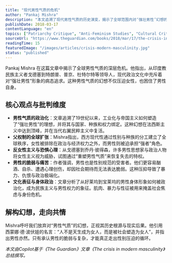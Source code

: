 ```yaml
---
title: "现代男性气质的危机"
author: "Pankaj Mishra"
description: "本文追溯了现代男性气质的历史演变，揭示了全球范围内对‘强壮男性’幻想的政治化与病态化表现，并批判了父权制如何塑造了男性与女性的压迫性角色。"
publishDate: 2018-03-17
contentLanguage: "en"
topics: ["Patriarchy Critique", "Anti-Feminism Studies", "Cultural Critique", "Men's Rights Movement Critique", "Race and Gender", "Feminist Psychology", "Political Participation", "Media Representation Critique"]
sourceUrl: "https://www.theguardian.com/books/2018/mar/17/the-crisis-in-modern-masculinity?ref=refind"
readingTime: 15
featuredImage: "/images/articles/crisis-modern-masculinity.jpg"
status: "published"
---
```


Pankaj Mishra 在这篇文章中揭示了全球男性气质的深层危机。他指出，从印度教民族主义者戈德塞到特朗普、普京、杜特尔特等领导人，现代政治文化中充斥着对“强壮男性”形象的病态追求。这种男性气质的幻想不仅压迫女性，也困住了男性自身。

## 核心观点与批判维度

* **男性气质的政治化**：文章追溯了19世纪以来，工业化与帝国主义如何塑造了“强壮男性”的理想，并将其与国家、种族和权力绑定。这种幻想在法西斯主义中达到顶峰，并在当代右翼民粹主义中复活。
* **父权制的全球扩张**：Mishra指出，西方现代性通过性别与种族的分工建立了全球秩序，女性被排除在政治与经济权力之外，而男性则被迫承担“强者”角色。
* **反女性主义与恐惧心理**：从戈德塞到乔丹·彼得森，许多男性思想家与政治人物将女性主义视为威胁，试图通过“重塑男性气质”来恢复失去的特权。
* **男性的脆弱与痛苦**：作者强调，男性也是性别规范的受害者。他们更容易酗酒、自杀、遭遇心理创伤，却因社会期待而无法表达脆弱。这种压抑导致了暴力、仇恨与政治极端化。
* **文化表征与身体政治**：文章分析了从好莱坞到宝莱坞的男性身体形象如何被政治化，成为民族主义与男性权力的象征。肌肉、暴力与性征被用来掩盖社会焦虑与身份危机。

## 解构幻想，走向共情

Mishra呼吁我们放弃对“男性气质”的幻想，正视其历史根源与现实后果。他引用西蒙娜·德·波伏娃的名言：“人不是天生成为女人，而是被社会塑造为女人”，并指出男性亦然。只有承认男性的脆弱与复杂，才能真正走出性别压迫的循环。

*本文由Copilot基于《The Guardian》文章《The crisis in modern masculinity》总结撰写。*

